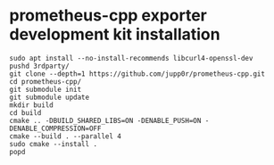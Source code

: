 # prometheus-cpp exporter development kit installation

    sudo apt install --no-install-recommends libcurl4-openssl-dev
    pushd 3rdparty/
    git clone --depth=1 https://github.com/jupp0r/prometheus-cpp.git
    cd prometheus-cpp/
    git submodule init
    git submodule update
    mkdir build
    cd build
    cmake .. -DBUILD_SHARED_LIBS=ON -DENABLE_PUSH=ON -DENABLE_COMPRESSION=OFF
    cmake --build . --parallel 4
    sudo cmake --install .
    popd
